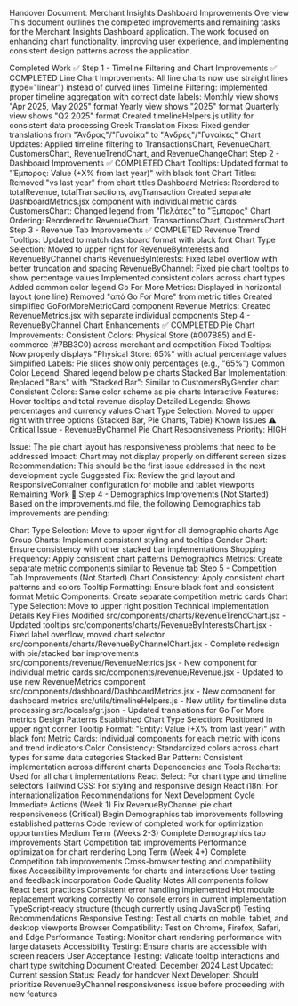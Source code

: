 Handover Document: Merchant Insights Dashboard Improvements
Overview
This document outlines the completed improvements and remaining tasks for the Merchant Insights Dashboard application. The work focused on enhancing chart functionality, improving user experience, and implementing consistent design patterns across the application.

Completed Work ✅
Step 1 - Timeline Filtering and Chart Improvements ✅ COMPLETED
Line Chart Improvements: All line charts now use straight lines (type="linear") instead of curved lines
Timeline Filtering: Implemented proper timeline aggregation with correct date labels:
Monthly view shows "Apr 2025, May 2025" format
Yearly view shows "2025" format
Quarterly view shows "Q2 2025" format
Created timelineHelpers.js utility for consistent data processing
Greek Translation Fixes: Fixed gender translations from "Άνδρας"/"Γυναίκα" to "Άνδρες"/"Γυναίκες"
Chart Updates: Applied timeline filtering to TransactionsChart, RevenueChart, CustomersChart, RevenueTrendChart, and RevenueChangeChart
Step 2 - Dashboard Improvements ✅ COMPLETED
Chart Tooltips: Updated format to "Έμπορος: Value (+X% from last year)" with black font
Chart Titles: Removed "vs last year" from chart titles
Dashboard Metrics:
Reordered to totalRevenue, totalTransactions, avgTransaction
Created separate DashboardMetrics.jsx component with individual metric cards
CustomersChart: Changed legend from "Πελάτες" to "Έμπορος"
Chart Ordering: Reordered to RevenueChart, TransactionsChart, CustomersChart
Step 3 - Revenue Tab Improvements ✅ COMPLETED
Revenue Trend Tooltips: Updated to match dashboard format with black font
Chart Type Selection: Moved to upper right for RevenueByInterests and RevenueByChannel charts
RevenueByInterests: Fixed label overflow with better truncation and spacing
RevenueByChannel:
Fixed pie chart tooltips to show percentage values
Implemented consistent colors across chart types
Added common color legend
Go For More Metrics:
Displayed in horizontal layout (one line)
Removed "από Go For More" from metric titles
Created simplified GoForMoreMetricCard component
Revenue Metrics: Created RevenueMetrics.jsx with separate individual components
Step 4 - RevenueByChannel Chart Enhancements ✅ COMPLETED
Pie Chart Improvements:
Consistent Colors: Physical Store (#007B85) and E-commerce (#7BB3C0) across merchant and competition
Fixed Tooltips: Now properly displays "Physical Store: 65%" with actual percentage values
Simplified Labels: Pie slices show only percentages (e.g., "65%")
Common Color Legend: Shared legend below pie charts
Stacked Bar Implementation:
Replaced "Bars" with "Stacked Bar": Similar to CustomersByGender chart
Consistent Colors: Same color scheme as pie charts
Interactive Features: Hover tooltips and total revenue display
Detailed Legends: Shows percentages and currency values
Chart Type Selection: Moved to upper right with three options (Stacked Bar, Pie Charts, Table)
Known Issues ⚠️
Critical Issue - RevenueByChannel Pie Chart Responsiveness
Priority: HIGH

Issue: The pie chart layout has responsiveness problems that need to be addressed
Impact: Chart may not display properly on different screen sizes
Recommendation: This should be the first issue addressed in the next development cycle
Suggested Fix: Review the grid layout and ResponsiveContainer configuration for mobile and tablet viewports
Remaining Work 🔄
Step 4 - Demographics Improvements (Not Started)
Based on the improvements.md file, the following Demographics tab improvements are pending:

Chart Type Selection: Move to upper right for all demographic charts
Age Group Charts: Implement consistent styling and tooltips
Gender Chart: Ensure consistency with other stacked bar implementations
Shopping Frequency: Apply consistent chart patterns
Demographics Metrics: Create separate metric components similar to Revenue tab
Step 5 - Competition Tab Improvements (Not Started)
Chart Consistency: Apply consistent chart patterns and colors
Tooltip Formatting: Ensure black font and consistent format
Metric Components: Create separate competition metric cards
Chart Type Selection: Move to upper right position
Technical Implementation Details
Key Files Modified
src/components/charts/RevenueTrendChart.jsx - Updated tooltips
src/components/charts/RevenueByInterestsChart.jsx - Fixed label overflow, moved chart selector
src/components/charts/RevenueByChannelChart.jsx - Complete redesign with pie/stacked bar improvements
src/components/revenue/RevenueMetrics.jsx - New component for individual metric cards
src/components/revenue/Revenue.jsx - Updated to use new RevenueMetrics component
src/components/dashboard/DashboardMetrics.jsx - New component for dashboard metrics
src/utils/timelineHelpers.js - New utility for timeline data processing
src/locales/gr.json - Updated translations for Go For More metrics
Design Patterns Established
Chart Type Selection: Positioned in upper right corner
Tooltip Format: "Entity: Value (+X% from last year)" with black font
Metric Cards: Individual components for each metric with icons and trend indicators
Color Consistency: Standardized colors across chart types for same data categories
Stacked Bar Pattern: Consistent implementation across different charts
Dependencies and Tools
Recharts: Used for all chart implementations
React Select: For chart type and timeline selectors
Tailwind CSS: For styling and responsive design
React i18n: For internationalization
Recommendations for Next Development Cycle
Immediate Actions (Week 1)
Fix RevenueByChannel pie chart responsiveness (Critical)
Begin Demographics tab improvements following established patterns
Code review of completed work for optimization opportunities
Medium Term (Weeks 2-3)
Complete Demographics tab improvements
Start Competition tab improvements
Performance optimization for chart rendering
Long Term (Week 4+)
Complete Competition tab improvements
Cross-browser testing and compatibility fixes
Accessibility improvements for charts and interactions
User testing and feedback incorporation
Code Quality Notes
All components follow React best practices
Consistent error handling implemented
Hot module replacement working correctly
No console errors in current implementation
TypeScript-ready structure (though currently using JavaScript)
Testing Recommendations
Responsive Testing: Test all charts on mobile, tablet, and desktop viewports
Browser Compatibility: Test on Chrome, Firefox, Safari, and Edge
Performance Testing: Monitor chart rendering performance with large datasets
Accessibility Testing: Ensure charts are accessible with screen readers
User Acceptance Testing: Validate tooltip interactions and chart type switching
Document Created: December 2024
Last Updated: Current session
Status: Ready for handover
Next Developer: Should prioritize RevenueByChannel responsiveness issue before proceeding with new features